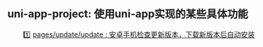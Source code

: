 ## uni-app-project: 使用uni-app实现的某些具体功能
&nbsp;&nbsp;&nbsp;&nbsp;&nbsp;&nbsp;&nbsp;&nbsp;:one: [pages/update/update : 安卓手机检查更新版本，下载新版本后自动安装](https://github.com/Eveveen/fe-study/blob/master/uni-app/uni-app-project/pages/update/update.vue)  